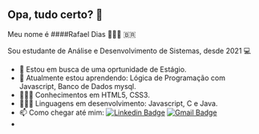## Opa, tudo certo? 👋

Meu nome é ####Rafael Dias 👩🏿‍💻 🇧🇷

Sou estudante de Análise e Desenvolvimento de Sistemas, desde 2021 💻

- 🔭 Estou em busca de uma oprtunidade de Estágio.
- 🌱 Atualmente estou aprendendo: Lógica de Programação com Javascript, Banco de Dados mysql.
- 👩🏿‍💻 Conhecimentos em HTML5, CSS3.
- 👩🏿‍💻 Linguagens em desenvolvimento: Javascript, C e Java.
- 📫 Como chegar até mim:  [![Linkedin Badge](https://img.shields.io/badge/-LinkedIn-blue?style=flat-square&logo=Linkedin&logoColor=white&link=https://www.linkedin.com/in/rafaeldias0934//)](https://www.linkedin.com/in/rafaeldias0934/)  [![Gmail Badge](https://img.shields.io/badge/-Gmail-c14438?style=flat-square&logo=Gmail&logoColor=white&link=mailto:rafaeldias0934@gmail.com)](mailto:rafaeldias0934@gmail.com)
-

